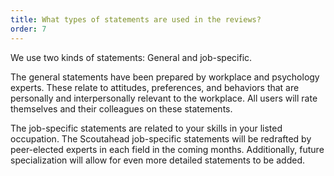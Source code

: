 ```yaml
---
title: What types of statements are used in the reviews?
order: 7
---
```


We use two kinds of statements: General and job-specific.

The general statements have been prepared by workplace and psychology experts. These relate to attitudes, preferences, and behaviors that are personally and interpersonally relevant to the workplace. All users will rate themselves and their colleagues on these statements.

The job-specific statements are related to your skills in your listed occupation. The Scoutahead job-specific statements will be redrafted by peer-elected experts in each field in the coming months. Additionally, future specialization will allow for even more detailed statements to be added.
